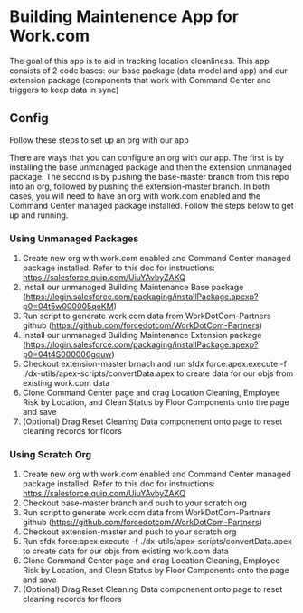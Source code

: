 # Building Maintenence App for Work.com

The goal of this app is to aid in tracking location cleanliness. This app consists of 2 code bases: our base package (data model and app) and our extension package (components that work with Command Center and triggers to keep data in sync)

## Config

Follow these steps to set up an org with our app

There are ways that you can configure an org with our app. The first is by installing the base unmanaged package and then the extension unmanaged package. The second is by pushing the base-master branch from this repo into an org, followed by pushing the extension-master branch. In both cases, you will need to have an org with work.com enabled and the Command Center managed package installed. Follow the steps below to get up and running.

### Using Unmanaged Packages
1) Create new org with work.com enabled and Command Center managed package installed. Refer to this doc for instructions: https://salesforce.quip.com/UiuYAvbyZAKQ
2) Install our unmanaged Building Maintenance Base package (https://login.salesforce.com/packaging/installPackage.apexp?p0=04t5w000005qoKM)
3) Run script to generate work.com data from WorkDotCom-Partners github (https://github.com/forcedotcom/WorkDotCom-Partners)
4) Install our unmanaged Building Maintenance Extension package (https://login.salesforce.com/packaging/installPackage.apexp?p0=04t4S000000gquw)
5) Checkout extension-master brnach and run sfdx force:apex:execute -f ./dx-utils/apex-scripts/convertData.apex to create data for our objs from existing work.com data
6) Clone Command Center page and drag Location Cleaning, Employee Risk by Location, and Clean Status by Floor Components onto the page and save
7) (Optional) Drag Reset Cleaning Data componenent onto page to reset cleaning records for floors

### Using Scratch Org
1) Create new org with work.com enabled and Command Center managed package installed. Refer to this doc for instructions: https://salesforce.quip.com/UiuYAvbyZAKQ
2) Checkout base-master branch and push to your scratch org
3) Run script to generate work.com data from WorkDotCom-Partners github (https://github.com/forcedotcom/WorkDotCom-Partners)
4) Checkout extension-master and push to your scratch org
5) Run sfdx force:apex:execute -f ./dx-utils/apex-scripts/convertData.apex to create data for our objs from existing work.com data
6) Clone Command Center page and drag Location Cleaning, Employee Risk by Location, and Clean Status by Floor Components onto the page and save
7) (Optional) Drag Reset Cleaning Data componenent onto page to reset cleaning records for floors